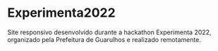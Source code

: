 # Experimenta2022

Site responsivo desenvolvido durante a hackathon Experimenta 2022, organizado pela Prefeitura de Guarulhos e realizado remotamente.
